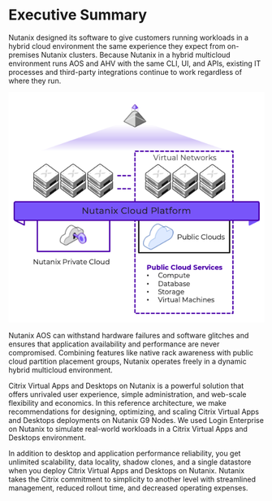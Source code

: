 # Executive Summary

Nutanix designed its software to give customers running workloads in a hybrid cloud environment the same experience they expect from on-premises Nutanix clusters. Because Nutanix in a hybrid multicloud environment runs AOS and AHV with the same CLI, UI, and APIs, existing IT processes and third-party integrations continue to work regardless of where they run.

![This image shows an overview of the Nutanix Cloud Platform (NCP). It shows the ability to stretch NCP from your on-premises datacenter to the Public Cloud seamlessly and shows the ability for NCP to consume native cloud services.](../images/RA-2150_image01.png "Overview of the Nutanix Hybrid Multicloud Software")

Nutanix AOS can withstand hardware failures and software glitches and ensures that application availability and performance are never compromised. Combining features like native rack awareness with public cloud partition placement groups, Nutanix operates freely in a dynamic hybrid multicloud environment.

Citrix Virtual Apps and Desktops on Nutanix is a powerful solution that offers unrivaled user experience, simple administration, and web-scale flexibility and economics. In this reference architecture, we make recommendations for designing, optimizing, and scaling Citrix Virtual Apps and Desktops deployments on Nutanix G9 Nodes. We used Login Enterprise on Nutanix to simulate real-world workloads in a Citrix Virtual Apps and Desktops environment.

In addition to desktop and application performance reliability, you get unlimited scalability, data locality, shadow clones, and a single datastore when you deploy Citrix Virtual Apps and Desktops on Nutanix. Nutanix takes the Citrix commitment to simplicity to another level with streamlined management, reduced rollout time, and decreased operating expenses.